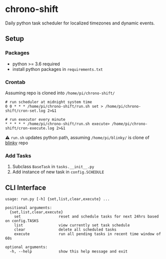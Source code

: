 # chrono-shift
Daily python task scheduler for localized timezones and dynamic events.


## Setup

### Packages
* python >= 3.6 required
* install python packages in `requirements.txt`

### Crontab
Assuming repo is cloned into `/home/pi/chrono-shift/`
```
# run scheduler at midnight system time
0 0 * * * /home/pi/chrono-shift/run.sh set > /home/pi/chrono-shift/cron-set.log 2>&1

# run executor every minute
* * * * * /home/pi/chrono-shift/run.sh execute> /home/pi/chrono-shift/cron-execute.log 2>&1
```
:warning: `run.sh` updates python path, assuming `/home/pi/blinky/` is clone of [blinky](https://github.com/pdumoulin/blinky) repo

### Add Tasks
1. Subclass `BaseTask` in `tasks.__init__.py`
2. Add instance of new task in `config.SCHEDULE`

## CLI Interface
```
usage: run.py [-h] {set,list,clear,execute} ...

positional arguments:
  {set,list,clear,execute}
    set                 reset and schedule tasks for next 24hrs based on config.TASKS
    list                view currently set task schedule
    clear               delete all scheduled tasks
    execute             run all pending tasks in recent time window of 60s

optional arguments:
  -h, --help            show this help message and exit
  ```
